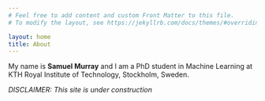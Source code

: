 ```yaml
---
# Feel free to add content and custom Front Matter to this file.
# To modify the layout, see https://jekyllrb.com/docs/themes/#overriding-theme-defaults

layout: home
title: About
---
```



My name is **Samuel Murray** and I am a PhD student in Machine Learning at KTH Royal Institute of Technology, Stockholm, Sweden.

_DISCLAIMER: This site is under construction_